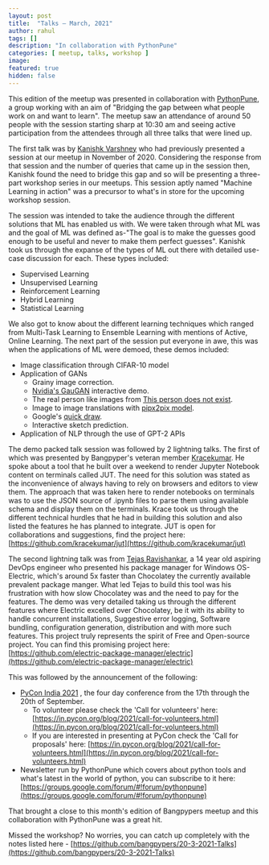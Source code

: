 ```yaml
---
layout: post
title:  "Talks – March, 2021"
author: rahul
tags: []
description: "In collaboration with PythonPune"
categories: [ meetup, talks, workshop ]
image:
featured: true
hidden: false
---
```



This edition of the meetup was presented in collaboration with [PythonPune](https://pythonpune.in/), a group working with an aim of "Bridging the gap between what people work on and want to learn". The meetup saw an attendance of around 50 people with the session starting sharp at 10:30 am and seeing active participation from the attendees through all three talks that were lined up.

  

The first talk was by [Kanishk Varshney](mailto:varskann1993@gmail.com) who had previously presented a session at our meetup in November of 2020. Considering the response from that session and the number of queries that came up in the session then, Kanishk found the need to bridge this gap and so will be presenting a three-part workshop series in our meetups. This session aptly named "Machine Learning in action" was a precursor to what's in store for the upcoming workshop session.

The session was intended to take the audience through the different solutions that ML has enabled us with. We were taken through what ML was and the goal of ML was defined as-"The goal is to make the guesses good enough to be useful and never to make them perfect guesses". Kanishk took us through the expanse of the types of ML out there with detailed use-case discussion for each. These types included:
- Supervised Learning
- Unsupervised Learning
- Reinforcement Learning
- Hybrid Learning
- Statistical Learning

We also got to know about the different learning techniques which ranged from Multi-Task Learning to Ensemble Learning with mentions of Active, Online Learning. The next part of the session put everyone in awe, this was when the applications of ML were demoed, these demos included:
- Image classification through CIFAR-10 model
- Application of GANs
	- Grainy image correction.
	- [Nvidia's GauGAN](http://nvidia-research-mingyuliu.com/gaugan/) interactive demo.
	- The real person like images from [This person does not exist](https://thispersondoesnotexist.com/).
	- Image to image translations with [pipx2pix model](https://phillipi.github.io/pix2pix/).
	- Google's [quick draw](https://quickdraw.withgoogle.com/).
	- Interactive sketch prediction.
- Application of NLP through the use of GPT-2 APIs

The demo packed talk session was followed by 2 lightning talks. The first of which was presented by Bangpyper's veteran member [Kracekumar](https://kracekumar.com/). He spoke about a tool that he built over a weekend to render Jupyter Notebook content on terminals called JUT. The need for this solution was stated as the inconvenience of always having to rely on browsers and editors to view them. The approach that was taken here to render notebooks on terminals was to use the JSON source of .ipynb files to parse them using available schema and display them on the terminals. Krace took us through the different technical hurdles that he had in building this solution and also listed the features he has planned to integrate. JUT is open for collaborations and suggestions, find the project here: [https://github.com/kracekumar/jut](https://github.com/kracekumar/jut)

  

The second lightning talk was from [Tejas Ravishankar](mailto:xtremedevx@gmail.com), a 14 year old aspiring DevOps engineer who presented his package manager for Windows OS- Electric, which's around 5x faster than Chocolatey the currently available prevalent package manger. What led Tejas to build this tool was his frustration with how slow Chocolatey was and the need to pay for the features. The demo was very detailed taking us through the different features where Electric excelled over Chocolatey, be it with its ability to handle concurrent installations, Suggestive error logging, Software bundling, configuration generation, distribution and with more such features. This project truly represents the spirit of Free and Open-source project. You can find this promising project here: [https://github.com/electric-package-manager/electric](https://github.com/electric-package-manager/electric)

  

This was followed by the announcement of the following:
- [PyCon India 2021](https://in.pycon.org/2021/) , the four day conference from the 17th through the 20th of September. 
	- To volunteer please check the 'Call for volunteers' here: [https://in.pycon.org/blog/2021/call-for-volunteers.html](https://in.pycon.org/blog/2021/call-for-volunteers.html)
	- If you are interested in presenting at PyCon check the 'Call for proposals' here: [https://in.pycon.org/blog/2021/call-for-volunteers.html](https://in.pycon.org/blog/2021/call-for-volunteers.html)
- Newsletter run by PythonPune which covers about python tools and what's latest in the world of python, you can subscribe to it here: [https://groups.google.com/forum/#!forum/pythonpune](https://groups.google.com/forum/#!forum/pythonpune)

  

That brought a close to this month's edition of Bangpypers meetup and this collaboration with PythonPune was a great hit.

  

Missed the workshop? No worries, you can catch up completely with the notes listed here - [https://github.com/bangpypers/20-3-2021-Talks](https://github.com/bangpypers/20-3-2021-Talks)